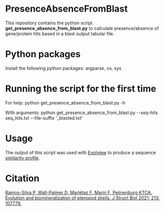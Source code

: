 # PresenceAbsenceFromBlast
 
This repository contains the python script **get_presence_absence_from_blast.py** to calculate presence/absence of
gene/protein hits based in a blast output tabular file. 

# Python packages

Install the following python packages: argparse, os, sys

# Running the script for the first time

For help:
python get_presence_absence_from_blast.py -h

With arguments:
python get_presence_absence_from_blast.py --seq-hits seq_hits.txt --file-suffix '_blasted.txt'

# Usage

The output of this script was used with [Evolview](https://www.evolgenius.info/evolview/#/treeview)
to produce a sequence [similarity profile](https://ars.els-cdn.com/content/image/1-s2.0-S1047847721000848-gr6.jpg).

# Citation
[Ramos-Silva P, Wall-Palmer D, Marlétaz F, Marin F, Peijnenburg KTCA. 
Evolution and biomineralization of pteropod shells. J Struct Biol 2021; 213: 107779.](https://doi.org/10.1016/j.jsb.2021.107779)
